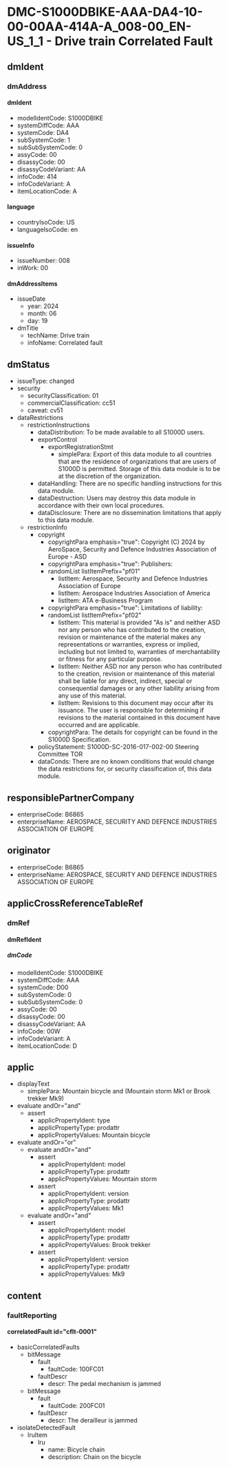 # DMC-S1000DBIKE-AAA-DA4-10-00-00AA-414A-A_008-00_EN-US_1_1 - Drive train Correlated Fault

## dmIdent

### dmAddress

#### dmIdent

*   modelIdentCode: S1000DBIKE
*   systemDiffCode: AAA
*   systemCode: DA4
*   subSystemCode: 1
*   subSubSystemCode: 0
*   assyCode: 00
*   disassyCode: 00
*   disassyCodeVariant: AA
*   infoCode: 414
*   infoCodeVariant: A
*   itemLocationCode: A

#### language

*   countryIsoCode: US
*   languageIsoCode: en

#### issueInfo

*   issueNumber: 008
*   inWork: 00

#### dmAddressItems

*   issueDate
    *   year: 2024
    *   month: 06
    *   day: 19
*   dmTitle
    *   techName: Drive train
    *   infoName: Correlated fault

## dmStatus

*   issueType: changed
*   security
    *   securityClassification: 01
    *   commercialClassification: cc51
    *   caveat: cv51
*   dataRestrictions
    *   restrictionInstructions
        *   dataDistribution: To be made available to all S1000D users.
        *   exportControl
            *   exportRegistrationStmt
                *   simplePara: Export of this data module to all countries that are the residence of organizations that are users of S1000D is permitted. Storage of this data module is to be at the discretion of the organization.
        *   dataHandling: There are no specific handling instructions for this data module.
        *   dataDestruction: Users may destroy this data module in accordance with their own local procedures.
        *   dataDisclosure: There are no dissemination limitations that apply to this data module.
    *   restrictionInfo
        *   copyright
            *   copyrightPara emphasis="true": Copyright (C) 2024 by AeroSpace, Security and Defence Industries Association of Europe - ASD
            *   copyrightPara emphasis="true": Publishers:
            *   randomList listItemPrefix="pf01"
                *   listItem: Aerospace, Security and Defence Industries Association of Europe
                *   listItem: Aerospace Industries Association of America
                *   listItem: ATA e-Business Program
            *   copyrightPara emphasis="true": Limitations of liability:
            *   randomList listItemPrefix="pf02"
                *   listItem: This material is provided "As is" and neither ASD nor any person who has contributed to the creation, revision or maintenance of the material makes any representations or warranties, express or implied, including but not limited to, warranties of merchantability or fitness for any particular purpose.
                *   listItem: Neither ASD nor any person who has contributed to the creation, revision or maintenance of this material shall be liable for any direct, indirect, special or consequential damages or any other liability arising from any use of this material.
                *   listItem: Revisions to this document may occur after its issuance. The user is responsible for determining if revisions to the material contained in this document have occurred and are applicable.
            *   copyrightPara: The details for copyright can be found in the S1000D Specification.
        *   policyStatement: S1000D-SC-2016-017-002-00 Steering Committee TOR
        *   dataConds: There are no known conditions that would change the data restrictions for, or security classification of, this data module.

## responsiblePartnerCompany

*   enterpriseCode: B6865
*   enterpriseName: AEROSPACE, SECURITY AND DEFENCE INDUSTRIES ASSOCIATION OF EUROPE

## originator

*   enterpriseCode: B6865
*   enterpriseName: AEROSPACE, SECURITY AND DEFENCE INDUSTRIES ASSOCIATION OF EUROPE

## applicCrossReferenceTableRef

### dmRef

#### dmRefIdent

##### dmCode

*   modelIdentCode: S1000DBIKE
*   systemDiffCode: AAA
*   systemCode: D00
*   subSystemCode: 0
*   subSubSystemCode: 0
*   assyCode: 00
*   disassyCode: 00
*   disassyCodeVariant: AA
*   infoCode: 00W
*   infoCodeVariant: A
*   itemLocationCode: D

## applic

*   displayText
    *   simplePara: Mountain bicycle and (Mountain storm Mk1 or Brook trekker Mk9)
*   evaluate andOr="and"
    *   assert
        *   applicPropertyIdent: type
        *   applicPropertyType: prodattr
        *   applicPropertyValues: Mountain bicycle
*   evaluate andOr="or"
    *   evaluate andOr="and"
        *   assert
            *   applicPropertyIdent: model
            *   applicPropertyType: prodattr
            *   applicPropertyValues: Mountain storm
        *   assert
            *   applicPropertyIdent: version
            *   applicPropertyType: prodattr
            *   applicPropertyValues: Mk1
    *   evaluate andOr="and"
        *   assert
            *   applicPropertyIdent: model
            *   applicPropertyType: prodattr
            *   applicPropertyValues: Brook trekker
        *   assert
            *   applicPropertyIdent: version
            *   applicPropertyType: prodattr
            *   applicPropertyValues: Mk9

## content

### faultReporting

#### correlatedFault id="cflt-0001"

*   basicCorrelatedFaults
    *   bitMessage
        *   fault
            *   faultCode: 100FC01
        *   faultDescr
            *   descr: The pedal mechanism is jammed
    *   bitMessage
        *   fault
            *   faultCode: 200FC01
        *   faultDescr
            *   descr: The derailleur is jammed
*   isolateDetectedFault
    *   lruItem
        *   lru
            *   name: Bicycle chain
            *   description: Chain on the bicycle